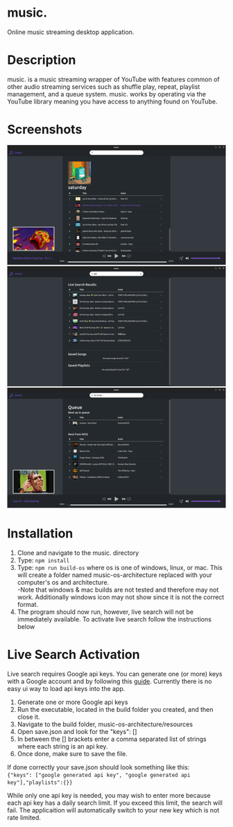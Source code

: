 # music.
Online music streaming desktop application.

# Description
music. is a music streaming wrapper of YouTube with features common of other audio streaming services such as shuffle play, repeat, playlist management, and a queue system. music. works by operating via the YouTube library meaning you have access to anything found on YouTube.

# Screenshots
![](screenshots/1.png)
![](screenshots/2.png)
![](screenshots/3.png)

# Installation
1. Clone and navigate to the music. directory
2. Type: ```npm install```
3. Type: ```npm run build-os``` where os is one of windows, linux, or mac. This will create a folder named music-os-architecture replaced with your computer's os and architecture.  
  -Note that windows & mac builds are not tested and therefore may not work. Additionally windows icon may not show since it is not the correct format.
4. The program should now run, however, live search will not be immediately available. To activate live search follow the instructions below

# Live Search Activation
Live search requires Google api keys. You can generate one (or more) keys with a Google account and by following this [guide](https://developers.google.com/youtube/v3/getting-started). Currently there is no easy ui way to load api keys into the app.
1. Generate one or more Google api keys
2. Run the executable, located in the build folder you created, and then close it.
3. Navigate to the build folder, music-os-architecture/resources
4. Open save.json and look for the "keys": []
5. In between the [] brackets enter a comma separated list of strings where each string is an api key.
6. Once done, make sure to save the file.

If done correctly your save.json should look something like this:  
```{"keys": ["google generated api key", "google generated api key"],"playlists":{}}```

While only one api key is needed, you may wish to enter more because each api key has a daily search limit. If you exceed this limit, the search will fail. The applicaition will automatically switch to your new key which is not rate limited.
